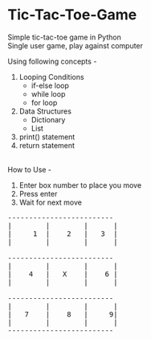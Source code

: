 # Tic-Tac-Toe-Game
Simple tic-tac-toe game in Python <br>
Single user game, play against computer

Using following concepts - 
<ol> 
  <li>Looping Conditions
    <ul>
      <li>if-else loop</li>
      <li>while loop </li>
      <li>for loop </li>
    </ul>
  </li>
  <li>Data Structures
    <ul>
      <li>Dictionary </li>
      <li>List </li>
    </ul>
  </li>
  <li>print() statement</li>
  <li> return statement </li>
</ol>
 
<br>  
How to Use - 
<ol>
  <li>Enter box number to place you move </li>
  <li>Press enter </li>
  <li>Wait for next move </li>
</ol>

<pre>
-------------------------
|        |        |      |
|     1  |    2   |   3  |
|        |        |      |

-------------------------
|        |        |      |
|    4   |   X    |    6 |
|        |        |      |

-------------------------
|        |        |      |
|   7    |    8   |     9|
|        |        |      |
-------------------------

</pre>
